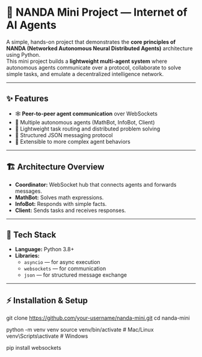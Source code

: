 # 🧠 NANDA Mini Project — Internet of AI Agents

A simple, hands-on project that demonstrates the **core principles of NANDA (Networked Autonomous Neural Distributed Agents)** architecture using Python.  
This mini project builds a **lightweight multi-agent system** where autonomous agents communicate over a protocol, collaborate to solve simple tasks, and emulate a decentralized intelligence network.

---

## ✨ Features

- 🕸️ **Peer-to-peer agent communication** over WebSockets  
- 🤖 Multiple autonomous agents (MathBot, InfoBot, Client)  
- 🧠 Lightweight task routing and distributed problem solving  
- 🔐 Structured JSON messaging protocol  
- 🧩 Extensible to more complex agent behaviors

---

## 🏗️ Architecture Overview

- **Coordinator:** WebSocket hub that connects agents and forwards messages.  
- **MathBot:** Solves math expressions.  
- **InfoBot:** Responds with simple facts.  
- **Client:** Sends tasks and receives responses.

---

## 🧰 Tech Stack

- **Language:** Python 3.8+  
- **Libraries:**  
  - `asyncio` — for async execution  
  - `websockets` — for communication  
  - `json` — for structured message exchange

---

## ⚡ Installation & Setup

git clone https://github.com/your-username/nanda-mini.git
cd nanda-mini

python -m venv venv
source venv/bin/activate  # Mac/Linux
venv\Scripts\activate     # Windows

pip install websockets


